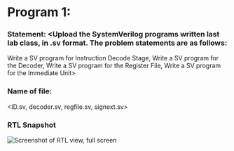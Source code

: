 # Program 1: 
### Statement: <Upload the SystemVerilog programs written last lab class, in .sv format. The problem statements are as follows:

Write a SV program for Instruction Decode Stage,
Write a SV program for the Decoder,
Write a SV program for the Register File,
Write a SV program for the Immediate Unit>

### Name of file:
<ID.sv, decoder.sv, regfile.sv, signext.sv>

### RTL Snapshot
![Screenshot of RTL view, full screen](<decoder.pg ID.png regfile.png signext.png>)
